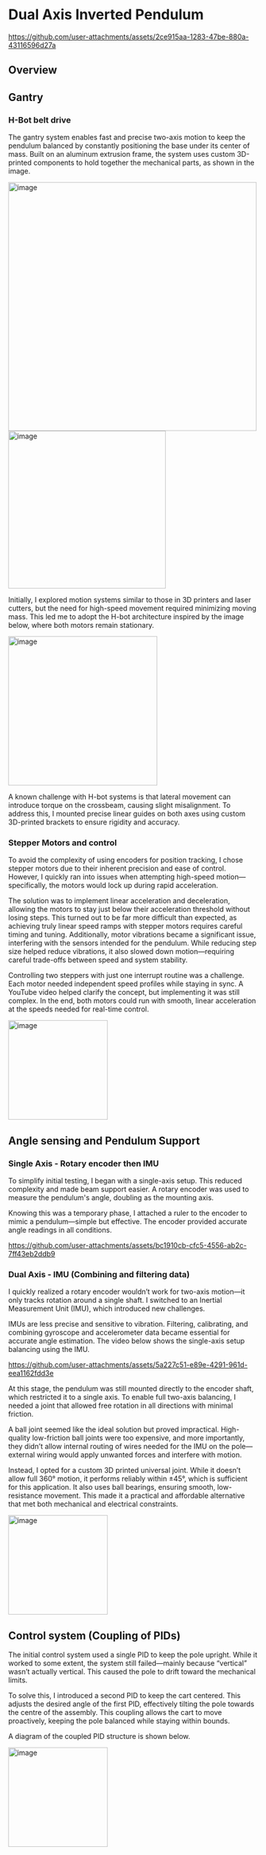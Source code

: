 # Dual Axis Inverted Pendulum

https://github.com/user-attachments/assets/2ce915aa-1283-47be-880a-43116596d27a

## Overview



## Gantry
### H-Bot belt drive
The gantry system enables fast and precise two-axis motion to keep the pendulum balanced by constantly positioning the base under its center of mass. Built on an aluminum extrusion frame, the system uses custom 3D-printed components to hold together the mechanical parts, as shown in the image.

<img width="500" alt="image" src="https://github.com/user-attachments/assets/535618e7-6076-488c-b6ec-edb46b4c747e" /><img width="317" alt="image" src="https://github.com/user-attachments/assets/9bf78739-6bec-4b58-94ac-d5613dfc7bd2" />


Initially, I explored motion systems similar to those in 3D printers and laser cutters, but the need for high-speed movement required minimizing moving mass. This led me to adopt the H-bot architecture inspired by the image below, where both motors remain stationary.

<img width="300" alt="image" src="https://github.com/user-attachments/assets/759edab8-2bf5-41ba-946d-4d369a11933d" />

A known challenge with H-bot systems is that lateral movement can introduce torque on the crossbeam, causing slight misalignment. To address this, I mounted precise linear guides on both axes using custom 3D-printed brackets to ensure rigidity and accuracy.




### Stepper Motors and control

To avoid the complexity of using encoders for position tracking, I chose stepper motors due to their inherent precision and ease of control. However, I quickly ran into issues when attempting high-speed motion—specifically, the motors would lock up during rapid acceleration.

The solution was to implement linear acceleration and deceleration, allowing the motors to stay just below their acceleration threshold without losing steps. This turned out to be far more difficult than expected, as achieving truly linear speed ramps with stepper motors requires careful timing and tuning. Additionally, motor vibrations became a significant issue, interfering with the sensors intended for the pendulum. While reducing step size helped reduce vibrations, it also slowed down motion—requiring careful trade-offs between speed and system stability.

Controlling two steppers with just one interrupt routine was a challenge. Each motor needed independent speed profiles while staying in sync. A YouTube video helped clarify the concept, but implementing it was still complex. In the end, both motors could run with smooth, linear acceleration at the speeds needed for real-time control.

<img width="200" alt="image" src="https://github.com/user-attachments/assets/20fb6393-c4a2-4148-9a1b-7a99fd57f553" />


## Angle sensing and Pendulum Support
### Single Axis - Rotary encoder then IMU
To simplify initial testing, I began with a single-axis setup. This reduced complexity and made beam support easier. A rotary encoder was used to measure the pendulum's angle, doubling as the mounting axis.

Knowing this was a temporary phase, I attached a ruler to the encoder to mimic a pendulum—simple but effective. The encoder provided accurate angle readings in all conditions.

https://github.com/user-attachments/assets/bc1910cb-cfc5-4556-ab2c-7ff43eb2ddb9


### Dual Axis - IMU (Combining and filtering data)
I quickly realized a rotary encoder wouldn’t work for two-axis motion—it only tracks rotation around a single shaft. I switched to an Inertial Measurement Unit (IMU), which introduced new challenges.

IMUs are less precise and sensitive to vibration. Filtering, calibrating, and combining gyroscope and accelerometer data became essential for accurate angle estimation. The video below shows the single-axis setup balancing using the IMU.

https://github.com/user-attachments/assets/5a227c51-e89e-4291-961d-eea1162fdd3e

At this stage, the pendulum was still mounted directly to the encoder shaft, which restricted it to a single axis. To enable full two-axis balancing, I needed a joint that allowed free rotation in all directions with minimal friction.

A ball joint seemed like the ideal solution but proved impractical. High-quality low-friction ball joints were too expensive, and more importantly, they didn’t allow internal routing of wires needed for the IMU on the pole—external wiring would apply unwanted forces and interfere with motion.

Instead, I opted for a custom 3D printed universal joint. While it doesn’t allow full 360° motion, it performs reliably within ±45°, which is sufficient for this application. It also uses ball bearings, ensuring smooth, low-resistance movement. This made it a practical and affordable alternative that met both mechanical and electrical constraints.

<img width="200" alt="image" src="https://github.com/user-attachments/assets/96e273cc-b0df-4cd4-8c8c-75e214a7bf4d" />



## Control system (Coupling of PIDs)
The initial control system used a single PID to keep the pole upright. While it worked to some extent, the system still failed—mainly because “vertical” wasn’t actually vertical. This caused the pole to drift toward the mechanical limits.

To solve this, I introduced a second PID to keep the cart centered. This adjusts the desired angle of the first PID, effectively tilting the pole towards the centre of the assembly. This coupling allows the cart to move proactively, keeping the pole balanced while staying within bounds.

A diagram of the coupled PID structure is shown below.


<img width="200" alt="image" src="https://github.com/user-attachments/assets/a70526a4-1b07-40af-b24d-f153e88ad73e" />


